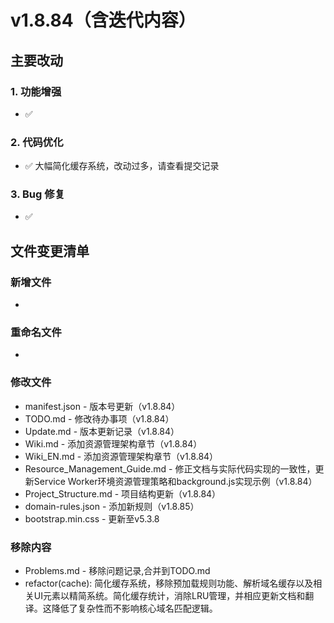 # v1.8.84（含迭代内容）

## 主要改动

### 1. 功能增强

- ✅ 

### 2. 代码优化

- ✅ 大幅简化缓存系统，改动过多，请查看提交记录

### 3. Bug 修复

- ✅ 

## 文件变更清单

### 新增文件

- 

### 重命名文件

- 

### 修改文件

- manifest.json - 版本号更新（v1.8.84）
- TODO.md - 修改待办事项（v1.8.84）
- Update.md - 版本更新记录（v1.8.84）
- Wiki.md - 添加资源管理架构章节（v1.8.84）
- Wiki_EN.md - 添加资源管理架构章节（v1.8.84）
- Resource_Management_Guide.md - 修正文档与实际代码实现的一致性，更新Service Worker环境资源管理策略和background.js实现示例（v1.8.84）
- Project_Structure.md - 项目结构更新（v1.8.84）
- domain-rules.json - 添加新规则（v1.8.85）
- bootstrap.min.css - 更新至v5.3.8

### 移除内容

- Problems.md - 移除问题记录,合并到TODO.md
- refactor(cache): 简化缓存系统，移除预加载规则功能、解析域名缓存以及相关UI元素以精简系统。简化缓存统计，消除LRU管理，并相应更新文档和翻译。这降低了复杂性而不影响核心域名匹配逻辑。

